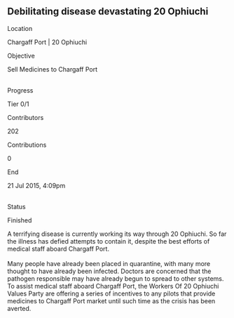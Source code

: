 ## Debilitating disease devastating 20 Ophiuchi

Location

Chargaff Port \| 20 Ophiuchi

Objective

Sell Medicines to Chargaff Port

\
Progress

Tier 0/1

Contributors

202

Contributions

0

End

21 Jul 2015, 4:09pm

\
Status

Finished

A terrifying disease is currently working its way through 20 Ophiuchi.
So far the illness has defied attempts to contain it, despite the best
efforts of medical staff aboard Chargaff Port.\
\
Many people have already been placed in quarantine, with many more
thought to have already been infected. Doctors are concerned that the
pathogen responsible may have already begun to spread to other systems.
To assist medical staff aboard Chargaff Port, the Workers Of 20 Ophiuchi
Values Party are offering a series of incentives to any pilots that
provide medicines to Chargaff Port market until such time as the crisis
has been averted.
